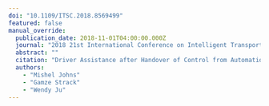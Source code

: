 ```yaml
---
doi: "10.1109/ITSC.2018.8569499"
featured: false
manual_override:
  publication_date: 2018-11-01T04:00:00.000Z
  journal: "2018 21st International Conference on Intelligent Transportation Systems (ITSC)"
  abstract: ""
  citation: "Driver Assistance after Handover of Control from Automation (2018)"
  authors:
    - "Mishel Johns"
    - "Gamze Strack"
    - "Wendy Ju"
---
```


<!-- You can add additional content about this publication here if needed -->
